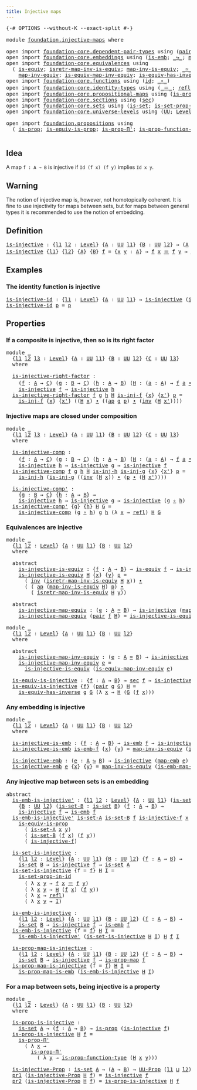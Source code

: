 ```yaml
---
title: Injective maps
---
```


<pre class="Agda"><a id="40" class="Symbol">{-#</a> <a id="44" class="Keyword">OPTIONS</a> <a id="52" class="Pragma">--without-K</a> <a id="64" class="Pragma">--exact-split</a> <a id="78" class="Symbol">#-}</a>

<a id="83" class="Keyword">module</a> <a id="90" href="foundation.injective-maps.html" class="Module">foundation.injective-maps</a> <a id="116" class="Keyword">where</a>

<a id="123" class="Keyword">open</a> <a id="128" class="Keyword">import</a> <a id="135" href="foundation-core.dependent-pair-types.html" class="Module">foundation-core.dependent-pair-types</a> <a id="172" class="Keyword">using</a> <a id="178" class="Symbol">(</a><a id="179" href="foundation-core.dependent-pair-types.html#588" class="InductiveConstructor">pair</a><a id="183" class="Symbol">;</a> <a id="185" href="foundation-core.dependent-pair-types.html#605" class="Field">pr1</a><a id="188" class="Symbol">;</a> <a id="190" href="foundation-core.dependent-pair-types.html#617" class="Field">pr2</a><a id="193" class="Symbol">)</a>
<a id="195" class="Keyword">open</a> <a id="200" class="Keyword">import</a> <a id="207" href="foundation-core.embeddings.html" class="Module">foundation-core.embeddings</a> <a id="234" class="Keyword">using</a> <a id="240" class="Symbol">(</a><a id="241" href="foundation-core.embeddings.html#992" class="Function">is-emb</a><a id="247" class="Symbol">;</a> <a id="249" href="foundation-core.embeddings.html#1074" class="Function Operator">_↪_</a><a id="252" class="Symbol">;</a> <a id="254" href="foundation-core.embeddings.html#1217" class="Function">map-emb</a><a id="261" class="Symbol">;</a> <a id="263" href="foundation-core.embeddings.html#1264" class="Function">is-emb-map-emb</a><a id="277" class="Symbol">)</a>
<a id="279" class="Keyword">open</a> <a id="284" class="Keyword">import</a> <a id="291" href="foundation-core.equivalences.html" class="Module">foundation-core.equivalences</a> <a id="320" class="Keyword">using</a>
  <a id="328" class="Symbol">(</a> <a id="330" href="foundation-core.equivalences.html#1556" class="Function">is-equiv</a><a id="338" class="Symbol">;</a> <a id="340" href="foundation-core.equivalences.html#4395" class="Function">isretr-map-inv-is-equiv</a><a id="363" class="Symbol">;</a> <a id="365" href="foundation-core.equivalences.html#4187" class="Function">map-inv-is-equiv</a><a id="381" class="Symbol">;</a> <a id="383" href="foundation-core.equivalences.html#1621" class="Function Operator">_≃_</a><a id="386" class="Symbol">;</a> <a id="388" href="foundation-core.equivalences.html#1821" class="Function">map-equiv</a><a id="397" class="Symbol">;</a>
    <a id="403" href="foundation-core.equivalences.html#5036" class="Function">map-inv-equiv</a><a id="416" class="Symbol">;</a> <a id="418" href="foundation-core.equivalences.html#5594" class="Function">is-equiv-map-inv-equiv</a><a id="440" class="Symbol">;</a> <a id="442" href="foundation-core.equivalences.html#3013" class="Function">is-equiv-has-inverse</a><a id="462" class="Symbol">)</a>
<a id="464" class="Keyword">open</a> <a id="469" class="Keyword">import</a> <a id="476" href="foundation-core.functions.html" class="Module">foundation-core.functions</a> <a id="502" class="Keyword">using</a> <a id="508" class="Symbol">(</a><a id="509" href="foundation-core.functions.html#322" class="Function">id</a><a id="511" class="Symbol">;</a> <a id="513" href="foundation-core.functions.html#420" class="Function Operator">_∘_</a><a id="516" class="Symbol">)</a>
<a id="518" class="Keyword">open</a> <a id="523" class="Keyword">import</a> <a id="530" href="foundation-core.identity-types.html" class="Module">foundation-core.identity-types</a> <a id="561" class="Keyword">using</a> <a id="567" class="Symbol">(</a><a id="568" href="foundation-core.identity-types.html#1865" class="Function Operator">_＝_</a><a id="571" class="Symbol">;</a> <a id="573" href="foundation-core.identity-types.html#1820" class="InductiveConstructor">refl</a><a id="577" class="Symbol">;</a> <a id="579" href="foundation-core.identity-types.html#2425" class="Function Operator">_∙_</a><a id="582" class="Symbol">;</a> <a id="584" href="foundation-core.identity-types.html#2729" class="Function">inv</a><a id="587" class="Symbol">;</a> <a id="589" href="foundation-core.identity-types.html#4003" class="Function">ap</a><a id="591" class="Symbol">)</a>
<a id="593" class="Keyword">open</a> <a id="598" class="Keyword">import</a> <a id="605" href="foundation-core.propositional-maps.html" class="Module">foundation-core.propositional-maps</a> <a id="640" class="Keyword">using</a> <a id="646" class="Symbol">(</a><a id="647" href="foundation-core.propositional-maps.html#1263" class="Function">is-prop-map</a><a id="658" class="Symbol">;</a> <a id="660" href="foundation-core.propositional-maps.html#1879" class="Function">is-prop-map-is-emb</a><a id="678" class="Symbol">)</a>
<a id="680" class="Keyword">open</a> <a id="685" class="Keyword">import</a> <a id="692" href="foundation-core.sections.html" class="Module">foundation-core.sections</a> <a id="717" class="Keyword">using</a> <a id="723" class="Symbol">(</a><a id="724" href="foundation-core.sections.html#534" class="Function">sec</a><a id="727" class="Symbol">)</a>
<a id="729" class="Keyword">open</a> <a id="734" class="Keyword">import</a> <a id="741" href="foundation-core.sets.html" class="Module">foundation-core.sets</a> <a id="762" class="Keyword">using</a> <a id="768" class="Symbol">(</a><a id="769" href="foundation-core.sets.html#1113" class="Function">is-set</a><a id="775" class="Symbol">;</a> <a id="777" href="foundation-core.sets.html#2789" class="Function">is-set-prop-in-id</a><a id="794" class="Symbol">)</a>
<a id="796" class="Keyword">open</a> <a id="801" class="Keyword">import</a> <a id="808" href="foundation-core.universe-levels.html" class="Module">foundation-core.universe-levels</a> <a id="840" class="Keyword">using</a> <a id="846" class="Symbol">(</a><a id="847" href="foundation-core.universe-levels.html#235" class="Primitive">UU</a><a id="849" class="Symbol">;</a> <a id="851" href="Agda.Primitive.html#597" class="Postulate">Level</a><a id="856" class="Symbol">;</a> <a id="858" href="Agda.Primitive.html#810" class="Primitive Operator">_⊔_</a><a id="861" class="Symbol">)</a>

<a id="864" class="Keyword">open</a> <a id="869" class="Keyword">import</a> <a id="876" href="foundation.propositions.html" class="Module">foundation.propositions</a> <a id="900" class="Keyword">using</a>
  <a id="908" class="Symbol">(</a> <a id="910" href="foundation-core.propositions.html#1309" class="Function">is-prop</a><a id="917" class="Symbol">;</a> <a id="919" href="foundation-core.propositions.html#3693" class="Function">is-equiv-is-prop</a><a id="935" class="Symbol">;</a> <a id="937" href="foundation-core.propositions.html#6919" class="Function">is-prop-Π&#39;</a><a id="947" class="Symbol">;</a> <a id="949" href="foundation-core.propositions.html#7833" class="Function">is-prop-function-type</a><a id="970" class="Symbol">;</a> <a id="972" href="foundation-core.propositions.html#1393" class="Function">UU-Prop</a><a id="979" class="Symbol">)</a>

</pre>
## Idea

A map `f : A → B` is injective if `Id (f x) (f y)` implies `Id x y`.

## Warning

The notion of injective map is, however, not homotopically coherent. It is fine to use injectivity for maps between sets, but for maps between general types it is recommended to use the notion of embedding.

## Definition

<pre class="Agda"><a id="is-injective"></a><a id="1309" href="foundation.injective-maps.html#1309" class="Function">is-injective</a> <a id="1322" class="Symbol">:</a> <a id="1324" class="Symbol">{</a><a id="1325" href="foundation.injective-maps.html#1325" class="Bound">l1</a> <a id="1328" href="foundation.injective-maps.html#1328" class="Bound">l2</a> <a id="1331" class="Symbol">:</a> <a id="1333" href="Agda.Primitive.html#597" class="Postulate">Level</a><a id="1338" class="Symbol">}</a> <a id="1340" class="Symbol">{</a><a id="1341" href="foundation.injective-maps.html#1341" class="Bound">A</a> <a id="1343" class="Symbol">:</a> <a id="1345" href="foundation-core.universe-levels.html#235" class="Primitive">UU</a> <a id="1348" href="foundation.injective-maps.html#1325" class="Bound">l1</a><a id="1350" class="Symbol">}</a> <a id="1352" class="Symbol">{</a><a id="1353" href="foundation.injective-maps.html#1353" class="Bound">B</a> <a id="1355" class="Symbol">:</a> <a id="1357" href="foundation-core.universe-levels.html#235" class="Primitive">UU</a> <a id="1360" href="foundation.injective-maps.html#1328" class="Bound">l2</a><a id="1362" class="Symbol">}</a> <a id="1364" class="Symbol">→</a> <a id="1366" class="Symbol">(</a><a id="1367" href="foundation.injective-maps.html#1341" class="Bound">A</a> <a id="1369" class="Symbol">→</a> <a id="1371" href="foundation.injective-maps.html#1353" class="Bound">B</a><a id="1372" class="Symbol">)</a> <a id="1374" class="Symbol">→</a> <a id="1376" href="foundation-core.universe-levels.html#235" class="Primitive">UU</a> <a id="1379" class="Symbol">(</a><a id="1380" href="foundation.injective-maps.html#1325" class="Bound">l1</a> <a id="1383" href="Agda.Primitive.html#810" class="Primitive Operator">⊔</a> <a id="1385" href="foundation.injective-maps.html#1328" class="Bound">l2</a><a id="1387" class="Symbol">)</a>
<a id="1389" href="foundation.injective-maps.html#1309" class="Function">is-injective</a> <a id="1402" class="Symbol">{</a><a id="1403" href="foundation.injective-maps.html#1403" class="Bound">l1</a><a id="1405" class="Symbol">}</a> <a id="1407" class="Symbol">{</a><a id="1408" href="foundation.injective-maps.html#1408" class="Bound">l2</a><a id="1410" class="Symbol">}</a> <a id="1412" class="Symbol">{</a><a id="1413" href="foundation.injective-maps.html#1413" class="Bound">A</a><a id="1414" class="Symbol">}</a> <a id="1416" class="Symbol">{</a><a id="1417" href="foundation.injective-maps.html#1417" class="Bound">B</a><a id="1418" class="Symbol">}</a> <a id="1420" href="foundation.injective-maps.html#1420" class="Bound">f</a> <a id="1422" class="Symbol">=</a> <a id="1424" class="Symbol">{</a><a id="1425" href="foundation.injective-maps.html#1425" class="Bound">x</a> <a id="1427" href="foundation.injective-maps.html#1427" class="Bound">y</a> <a id="1429" class="Symbol">:</a> <a id="1431" href="foundation.injective-maps.html#1413" class="Bound">A</a><a id="1432" class="Symbol">}</a> <a id="1434" class="Symbol">→</a> <a id="1436" href="foundation.injective-maps.html#1420" class="Bound">f</a> <a id="1438" href="foundation.injective-maps.html#1425" class="Bound">x</a> <a id="1440" href="foundation-core.identity-types.html#1865" class="Function Operator">＝</a> <a id="1442" href="foundation.injective-maps.html#1420" class="Bound">f</a> <a id="1444" href="foundation.injective-maps.html#1427" class="Bound">y</a> <a id="1446" class="Symbol">→</a> <a id="1448" href="foundation.injective-maps.html#1425" class="Bound">x</a> <a id="1450" href="foundation-core.identity-types.html#1865" class="Function Operator">＝</a> <a id="1452" href="foundation.injective-maps.html#1427" class="Bound">y</a>
</pre>
## Examples

### The identity function is injective

<pre class="Agda"><a id="is-injective-id"></a><a id="1520" href="foundation.injective-maps.html#1520" class="Function">is-injective-id</a> <a id="1536" class="Symbol">:</a> <a id="1538" class="Symbol">{</a><a id="1539" href="foundation.injective-maps.html#1539" class="Bound">l1</a> <a id="1542" class="Symbol">:</a> <a id="1544" href="Agda.Primitive.html#597" class="Postulate">Level</a><a id="1549" class="Symbol">}</a> <a id="1551" class="Symbol">{</a><a id="1552" href="foundation.injective-maps.html#1552" class="Bound">A</a> <a id="1554" class="Symbol">:</a> <a id="1556" href="foundation-core.universe-levels.html#235" class="Primitive">UU</a> <a id="1559" href="foundation.injective-maps.html#1539" class="Bound">l1</a><a id="1561" class="Symbol">}</a> <a id="1563" class="Symbol">→</a> <a id="1565" href="foundation.injective-maps.html#1309" class="Function">is-injective</a> <a id="1578" class="Symbol">(</a><a id="1579" href="foundation-core.functions.html#322" class="Function">id</a> <a id="1582" class="Symbol">{</a><a id="1583" class="Argument">A</a> <a id="1585" class="Symbol">=</a> <a id="1587" href="foundation.injective-maps.html#1552" class="Bound">A</a><a id="1588" class="Symbol">})</a>
<a id="1591" href="foundation.injective-maps.html#1520" class="Function">is-injective-id</a> <a id="1607" href="foundation.injective-maps.html#1607" class="Bound">p</a> <a id="1609" class="Symbol">=</a> <a id="1611" href="foundation.injective-maps.html#1607" class="Bound">p</a>
</pre>
## Properties

### If a composite is injective, then so is its right factor

<pre class="Agda"><a id="1703" class="Keyword">module</a> <a id="1710" href="foundation.injective-maps.html#1710" class="Module">_</a>
  <a id="1714" class="Symbol">{</a><a id="1715" href="foundation.injective-maps.html#1715" class="Bound">l1</a> <a id="1718" href="foundation.injective-maps.html#1718" class="Bound">l2</a> <a id="1721" href="foundation.injective-maps.html#1721" class="Bound">l3</a> <a id="1724" class="Symbol">:</a> <a id="1726" href="Agda.Primitive.html#597" class="Postulate">Level</a><a id="1731" class="Symbol">}</a> <a id="1733" class="Symbol">{</a><a id="1734" href="foundation.injective-maps.html#1734" class="Bound">A</a> <a id="1736" class="Symbol">:</a> <a id="1738" href="foundation-core.universe-levels.html#235" class="Primitive">UU</a> <a id="1741" href="foundation.injective-maps.html#1715" class="Bound">l1</a><a id="1743" class="Symbol">}</a> <a id="1745" class="Symbol">{</a><a id="1746" href="foundation.injective-maps.html#1746" class="Bound">B</a> <a id="1748" class="Symbol">:</a> <a id="1750" href="foundation-core.universe-levels.html#235" class="Primitive">UU</a> <a id="1753" href="foundation.injective-maps.html#1718" class="Bound">l2</a><a id="1755" class="Symbol">}</a> <a id="1757" class="Symbol">{</a><a id="1758" href="foundation.injective-maps.html#1758" class="Bound">C</a> <a id="1760" class="Symbol">:</a> <a id="1762" href="foundation-core.universe-levels.html#235" class="Primitive">UU</a> <a id="1765" href="foundation.injective-maps.html#1721" class="Bound">l3</a><a id="1767" class="Symbol">}</a>
  <a id="1771" class="Keyword">where</a>
  
  <a id="1782" href="foundation.injective-maps.html#1782" class="Function">is-injective-right-factor</a> <a id="1808" class="Symbol">:</a>
    <a id="1814" class="Symbol">(</a><a id="1815" href="foundation.injective-maps.html#1815" class="Bound">f</a> <a id="1817" class="Symbol">:</a> <a id="1819" href="foundation.injective-maps.html#1734" class="Bound">A</a> <a id="1821" class="Symbol">→</a> <a id="1823" href="foundation.injective-maps.html#1758" class="Bound">C</a><a id="1824" class="Symbol">)</a> <a id="1826" class="Symbol">(</a><a id="1827" href="foundation.injective-maps.html#1827" class="Bound">g</a> <a id="1829" class="Symbol">:</a> <a id="1831" href="foundation.injective-maps.html#1746" class="Bound">B</a> <a id="1833" class="Symbol">→</a> <a id="1835" href="foundation.injective-maps.html#1758" class="Bound">C</a><a id="1836" class="Symbol">)</a> <a id="1838" class="Symbol">(</a><a id="1839" href="foundation.injective-maps.html#1839" class="Bound">h</a> <a id="1841" class="Symbol">:</a> <a id="1843" href="foundation.injective-maps.html#1734" class="Bound">A</a> <a id="1845" class="Symbol">→</a> <a id="1847" href="foundation.injective-maps.html#1746" class="Bound">B</a><a id="1848" class="Symbol">)</a> <a id="1850" class="Symbol">(</a><a id="1851" href="foundation.injective-maps.html#1851" class="Bound">H</a> <a id="1853" class="Symbol">:</a> <a id="1855" class="Symbol">(</a><a id="1856" href="foundation.injective-maps.html#1856" class="Bound">a</a> <a id="1858" class="Symbol">:</a> <a id="1860" href="foundation.injective-maps.html#1734" class="Bound">A</a><a id="1861" class="Symbol">)</a> <a id="1863" class="Symbol">→</a> <a id="1865" href="foundation.injective-maps.html#1815" class="Bound">f</a> <a id="1867" href="foundation.injective-maps.html#1856" class="Bound">a</a> <a id="1869" href="foundation-core.identity-types.html#1865" class="Function Operator">＝</a> <a id="1871" href="foundation.injective-maps.html#1827" class="Bound">g</a> <a id="1873" class="Symbol">(</a><a id="1874" href="foundation.injective-maps.html#1839" class="Bound">h</a> <a id="1876" href="foundation.injective-maps.html#1856" class="Bound">a</a><a id="1877" class="Symbol">))</a> <a id="1880" class="Symbol">→</a>
    <a id="1886" href="foundation.injective-maps.html#1309" class="Function">is-injective</a> <a id="1899" href="foundation.injective-maps.html#1815" class="Bound">f</a> <a id="1901" class="Symbol">→</a> <a id="1903" href="foundation.injective-maps.html#1309" class="Function">is-injective</a> <a id="1916" href="foundation.injective-maps.html#1839" class="Bound">h</a>
  <a id="1920" href="foundation.injective-maps.html#1782" class="Function">is-injective-right-factor</a> <a id="1946" href="foundation.injective-maps.html#1946" class="Bound">f</a> <a id="1948" href="foundation.injective-maps.html#1948" class="Bound">g</a> <a id="1950" href="foundation.injective-maps.html#1950" class="Bound">h</a> <a id="1952" href="foundation.injective-maps.html#1952" class="Bound">H</a> <a id="1954" href="foundation.injective-maps.html#1954" class="Bound">is-inj-f</a> <a id="1963" class="Symbol">{</a><a id="1964" href="foundation.injective-maps.html#1964" class="Bound">x</a><a id="1965" class="Symbol">}</a> <a id="1967" class="Symbol">{</a><a id="1968" href="foundation.injective-maps.html#1968" class="Bound">x&#39;</a><a id="1970" class="Symbol">}</a> <a id="1972" href="foundation.injective-maps.html#1972" class="Bound">p</a> <a id="1974" class="Symbol">=</a>
    <a id="1980" href="foundation.injective-maps.html#1954" class="Bound">is-inj-f</a> <a id="1989" class="Symbol">{</a><a id="1990" href="foundation.injective-maps.html#1964" class="Bound">x</a><a id="1991" class="Symbol">}</a> <a id="1993" class="Symbol">{</a><a id="1994" href="foundation.injective-maps.html#1968" class="Bound">x&#39;</a><a id="1996" class="Symbol">}</a> <a id="1998" class="Symbol">((</a><a id="2000" href="foundation.injective-maps.html#1952" class="Bound">H</a> <a id="2002" href="foundation.injective-maps.html#1964" class="Bound">x</a><a id="2003" class="Symbol">)</a> <a id="2005" href="foundation-core.identity-types.html#2425" class="Function Operator">∙</a> <a id="2007" class="Symbol">((</a><a id="2009" href="foundation-core.identity-types.html#4003" class="Function">ap</a> <a id="2012" href="foundation.injective-maps.html#1948" class="Bound">g</a> <a id="2014" href="foundation.injective-maps.html#1972" class="Bound">p</a><a id="2015" class="Symbol">)</a> <a id="2017" href="foundation-core.identity-types.html#2425" class="Function Operator">∙</a> <a id="2019" class="Symbol">(</a><a id="2020" href="foundation-core.identity-types.html#2729" class="Function">inv</a> <a id="2024" class="Symbol">(</a><a id="2025" href="foundation.injective-maps.html#1952" class="Bound">H</a> <a id="2027" href="foundation.injective-maps.html#1968" class="Bound">x&#39;</a><a id="2029" class="Symbol">))))</a>
</pre>
### Injective maps are closed under composition

<pre class="Agda"><a id="2096" class="Keyword">module</a> <a id="2103" href="foundation.injective-maps.html#2103" class="Module">_</a>
  <a id="2107" class="Symbol">{</a><a id="2108" href="foundation.injective-maps.html#2108" class="Bound">l1</a> <a id="2111" href="foundation.injective-maps.html#2111" class="Bound">l2</a> <a id="2114" href="foundation.injective-maps.html#2114" class="Bound">l3</a> <a id="2117" class="Symbol">:</a> <a id="2119" href="Agda.Primitive.html#597" class="Postulate">Level</a><a id="2124" class="Symbol">}</a> <a id="2126" class="Symbol">{</a><a id="2127" href="foundation.injective-maps.html#2127" class="Bound">A</a> <a id="2129" class="Symbol">:</a> <a id="2131" href="foundation-core.universe-levels.html#235" class="Primitive">UU</a> <a id="2134" href="foundation.injective-maps.html#2108" class="Bound">l1</a><a id="2136" class="Symbol">}</a> <a id="2138" class="Symbol">{</a><a id="2139" href="foundation.injective-maps.html#2139" class="Bound">B</a> <a id="2141" class="Symbol">:</a> <a id="2143" href="foundation-core.universe-levels.html#235" class="Primitive">UU</a> <a id="2146" href="foundation.injective-maps.html#2111" class="Bound">l2</a><a id="2148" class="Symbol">}</a> <a id="2150" class="Symbol">{</a><a id="2151" href="foundation.injective-maps.html#2151" class="Bound">C</a> <a id="2153" class="Symbol">:</a> <a id="2155" href="foundation-core.universe-levels.html#235" class="Primitive">UU</a> <a id="2158" href="foundation.injective-maps.html#2114" class="Bound">l3</a><a id="2160" class="Symbol">}</a>
  <a id="2164" class="Keyword">where</a>
  
  <a id="2175" href="foundation.injective-maps.html#2175" class="Function">is-injective-comp</a> <a id="2193" class="Symbol">:</a>
    <a id="2199" class="Symbol">(</a><a id="2200" href="foundation.injective-maps.html#2200" class="Bound">f</a> <a id="2202" class="Symbol">:</a> <a id="2204" href="foundation.injective-maps.html#2127" class="Bound">A</a> <a id="2206" class="Symbol">→</a> <a id="2208" href="foundation.injective-maps.html#2151" class="Bound">C</a><a id="2209" class="Symbol">)</a> <a id="2211" class="Symbol">(</a><a id="2212" href="foundation.injective-maps.html#2212" class="Bound">g</a> <a id="2214" class="Symbol">:</a> <a id="2216" href="foundation.injective-maps.html#2139" class="Bound">B</a> <a id="2218" class="Symbol">→</a> <a id="2220" href="foundation.injective-maps.html#2151" class="Bound">C</a><a id="2221" class="Symbol">)</a> <a id="2223" class="Symbol">(</a><a id="2224" href="foundation.injective-maps.html#2224" class="Bound">h</a> <a id="2226" class="Symbol">:</a> <a id="2228" href="foundation.injective-maps.html#2127" class="Bound">A</a> <a id="2230" class="Symbol">→</a> <a id="2232" href="foundation.injective-maps.html#2139" class="Bound">B</a><a id="2233" class="Symbol">)</a> <a id="2235" class="Symbol">(</a><a id="2236" href="foundation.injective-maps.html#2236" class="Bound">H</a> <a id="2238" class="Symbol">:</a> <a id="2240" class="Symbol">(</a><a id="2241" href="foundation.injective-maps.html#2241" class="Bound">a</a> <a id="2243" class="Symbol">:</a> <a id="2245" href="foundation.injective-maps.html#2127" class="Bound">A</a><a id="2246" class="Symbol">)</a> <a id="2248" class="Symbol">→</a> <a id="2250" href="foundation.injective-maps.html#2200" class="Bound">f</a> <a id="2252" href="foundation.injective-maps.html#2241" class="Bound">a</a> <a id="2254" href="foundation-core.identity-types.html#1865" class="Function Operator">＝</a> <a id="2256" href="foundation.injective-maps.html#2212" class="Bound">g</a> <a id="2258" class="Symbol">(</a><a id="2259" href="foundation.injective-maps.html#2224" class="Bound">h</a> <a id="2261" href="foundation.injective-maps.html#2241" class="Bound">a</a><a id="2262" class="Symbol">))</a> <a id="2265" class="Symbol">→</a>
    <a id="2271" href="foundation.injective-maps.html#1309" class="Function">is-injective</a> <a id="2284" href="foundation.injective-maps.html#2224" class="Bound">h</a> <a id="2286" class="Symbol">→</a> <a id="2288" href="foundation.injective-maps.html#1309" class="Function">is-injective</a> <a id="2301" href="foundation.injective-maps.html#2212" class="Bound">g</a> <a id="2303" class="Symbol">→</a> <a id="2305" href="foundation.injective-maps.html#1309" class="Function">is-injective</a> <a id="2318" href="foundation.injective-maps.html#2200" class="Bound">f</a>
  <a id="2322" href="foundation.injective-maps.html#2175" class="Function">is-injective-comp</a> <a id="2340" href="foundation.injective-maps.html#2340" class="Bound">f</a> <a id="2342" href="foundation.injective-maps.html#2342" class="Bound">g</a> <a id="2344" href="foundation.injective-maps.html#2344" class="Bound">h</a> <a id="2346" href="foundation.injective-maps.html#2346" class="Bound">H</a> <a id="2348" href="foundation.injective-maps.html#2348" class="Bound">is-inj-h</a> <a id="2357" href="foundation.injective-maps.html#2357" class="Bound">is-inj-g</a> <a id="2366" class="Symbol">{</a><a id="2367" href="foundation.injective-maps.html#2367" class="Bound">x</a><a id="2368" class="Symbol">}</a> <a id="2370" class="Symbol">{</a><a id="2371" href="foundation.injective-maps.html#2371" class="Bound">x&#39;</a><a id="2373" class="Symbol">}</a> <a id="2375" href="foundation.injective-maps.html#2375" class="Bound">p</a> <a id="2377" class="Symbol">=</a>
    <a id="2383" href="foundation.injective-maps.html#2348" class="Bound">is-inj-h</a> <a id="2392" class="Symbol">(</a><a id="2393" href="foundation.injective-maps.html#2357" class="Bound">is-inj-g</a> <a id="2402" class="Symbol">((</a><a id="2404" href="foundation-core.identity-types.html#2729" class="Function">inv</a> <a id="2408" class="Symbol">(</a><a id="2409" href="foundation.injective-maps.html#2346" class="Bound">H</a> <a id="2411" href="foundation.injective-maps.html#2367" class="Bound">x</a><a id="2412" class="Symbol">))</a> <a id="2415" href="foundation-core.identity-types.html#2425" class="Function Operator">∙</a> <a id="2417" class="Symbol">(</a><a id="2418" href="foundation.injective-maps.html#2375" class="Bound">p</a> <a id="2420" href="foundation-core.identity-types.html#2425" class="Function Operator">∙</a> <a id="2422" class="Symbol">(</a><a id="2423" href="foundation.injective-maps.html#2346" class="Bound">H</a> <a id="2425" href="foundation.injective-maps.html#2371" class="Bound">x&#39;</a><a id="2427" class="Symbol">))))</a>

  <a id="2435" href="foundation.injective-maps.html#2435" class="Function">is-injective-comp&#39;</a> <a id="2454" class="Symbol">:</a>
    <a id="2460" class="Symbol">{</a><a id="2461" href="foundation.injective-maps.html#2461" class="Bound">g</a> <a id="2463" class="Symbol">:</a> <a id="2465" href="foundation.injective-maps.html#2139" class="Bound">B</a> <a id="2467" class="Symbol">→</a> <a id="2469" href="foundation.injective-maps.html#2151" class="Bound">C</a><a id="2470" class="Symbol">}</a> <a id="2472" class="Symbol">{</a><a id="2473" href="foundation.injective-maps.html#2473" class="Bound">h</a> <a id="2475" class="Symbol">:</a> <a id="2477" href="foundation.injective-maps.html#2127" class="Bound">A</a> <a id="2479" class="Symbol">→</a> <a id="2481" href="foundation.injective-maps.html#2139" class="Bound">B</a><a id="2482" class="Symbol">}</a> <a id="2484" class="Symbol">→</a>
    <a id="2490" href="foundation.injective-maps.html#1309" class="Function">is-injective</a> <a id="2503" href="foundation.injective-maps.html#2473" class="Bound">h</a> <a id="2505" class="Symbol">→</a> <a id="2507" href="foundation.injective-maps.html#1309" class="Function">is-injective</a> <a id="2520" href="foundation.injective-maps.html#2461" class="Bound">g</a> <a id="2522" class="Symbol">→</a> <a id="2524" href="foundation.injective-maps.html#1309" class="Function">is-injective</a> <a id="2537" class="Symbol">(</a><a id="2538" href="foundation.injective-maps.html#2461" class="Bound">g</a> <a id="2540" href="foundation-core.functions.html#420" class="Function Operator">∘</a> <a id="2542" href="foundation.injective-maps.html#2473" class="Bound">h</a><a id="2543" class="Symbol">)</a>
  <a id="2547" href="foundation.injective-maps.html#2435" class="Function">is-injective-comp&#39;</a> <a id="2566" class="Symbol">{</a><a id="2567" href="foundation.injective-maps.html#2567" class="Bound">g</a><a id="2568" class="Symbol">}</a> <a id="2570" class="Symbol">{</a><a id="2571" href="foundation.injective-maps.html#2571" class="Bound">h</a><a id="2572" class="Symbol">}</a> <a id="2574" href="foundation.injective-maps.html#2574" class="Bound">H</a> <a id="2576" href="foundation.injective-maps.html#2576" class="Bound">G</a> <a id="2578" class="Symbol">=</a>
    <a id="2584" href="foundation.injective-maps.html#2175" class="Function">is-injective-comp</a> <a id="2602" class="Symbol">(</a><a id="2603" href="foundation.injective-maps.html#2567" class="Bound">g</a> <a id="2605" href="foundation-core.functions.html#420" class="Function Operator">∘</a> <a id="2607" href="foundation.injective-maps.html#2571" class="Bound">h</a><a id="2608" class="Symbol">)</a> <a id="2610" href="foundation.injective-maps.html#2567" class="Bound">g</a> <a id="2612" href="foundation.injective-maps.html#2571" class="Bound">h</a> <a id="2614" class="Symbol">(λ</a> <a id="2617" href="foundation.injective-maps.html#2617" class="Bound">x</a> <a id="2619" class="Symbol">→</a> <a id="2621" href="foundation-core.identity-types.html#1820" class="InductiveConstructor">refl</a><a id="2625" class="Symbol">)</a> <a id="2627" href="foundation.injective-maps.html#2574" class="Bound">H</a> <a id="2629" href="foundation.injective-maps.html#2576" class="Bound">G</a>
</pre>
### Equivalences are injective

<pre class="Agda"><a id="2676" class="Keyword">module</a> <a id="2683" href="foundation.injective-maps.html#2683" class="Module">_</a>
  <a id="2687" class="Symbol">{</a><a id="2688" href="foundation.injective-maps.html#2688" class="Bound">l1</a> <a id="2691" href="foundation.injective-maps.html#2691" class="Bound">l2</a> <a id="2694" class="Symbol">:</a> <a id="2696" href="Agda.Primitive.html#597" class="Postulate">Level</a><a id="2701" class="Symbol">}</a> <a id="2703" class="Symbol">{</a><a id="2704" href="foundation.injective-maps.html#2704" class="Bound">A</a> <a id="2706" class="Symbol">:</a> <a id="2708" href="foundation-core.universe-levels.html#235" class="Primitive">UU</a> <a id="2711" href="foundation.injective-maps.html#2688" class="Bound">l1</a><a id="2713" class="Symbol">}</a> <a id="2715" class="Symbol">{</a><a id="2716" href="foundation.injective-maps.html#2716" class="Bound">B</a> <a id="2718" class="Symbol">:</a> <a id="2720" href="foundation-core.universe-levels.html#235" class="Primitive">UU</a> <a id="2723" href="foundation.injective-maps.html#2691" class="Bound">l2</a><a id="2725" class="Symbol">}</a>
  <a id="2729" class="Keyword">where</a>

  <a id="2738" class="Keyword">abstract</a>
    <a id="2751" href="foundation.injective-maps.html#2751" class="Function">is-injective-is-equiv</a> <a id="2773" class="Symbol">:</a> <a id="2775" class="Symbol">{</a><a id="2776" href="foundation.injective-maps.html#2776" class="Bound">f</a> <a id="2778" class="Symbol">:</a> <a id="2780" href="foundation.injective-maps.html#2704" class="Bound">A</a> <a id="2782" class="Symbol">→</a> <a id="2784" href="foundation.injective-maps.html#2716" class="Bound">B</a><a id="2785" class="Symbol">}</a> <a id="2787" class="Symbol">→</a> <a id="2789" href="foundation-core.equivalences.html#1556" class="Function">is-equiv</a> <a id="2798" href="foundation.injective-maps.html#2776" class="Bound">f</a> <a id="2800" class="Symbol">→</a> <a id="2802" href="foundation.injective-maps.html#1309" class="Function">is-injective</a> <a id="2815" href="foundation.injective-maps.html#2776" class="Bound">f</a>
    <a id="2821" href="foundation.injective-maps.html#2751" class="Function">is-injective-is-equiv</a> <a id="2843" href="foundation.injective-maps.html#2843" class="Bound">H</a> <a id="2845" class="Symbol">{</a><a id="2846" href="foundation.injective-maps.html#2846" class="Bound">x</a><a id="2847" class="Symbol">}</a> <a id="2849" class="Symbol">{</a><a id="2850" href="foundation.injective-maps.html#2850" class="Bound">y</a><a id="2851" class="Symbol">}</a> <a id="2853" href="foundation.injective-maps.html#2853" class="Bound">p</a> <a id="2855" class="Symbol">=</a>
      <a id="2863" class="Symbol">(</a> <a id="2865" href="foundation-core.identity-types.html#2729" class="Function">inv</a> <a id="2869" class="Symbol">(</a><a id="2870" href="foundation-core.equivalences.html#4395" class="Function">isretr-map-inv-is-equiv</a> <a id="2894" href="foundation.injective-maps.html#2843" class="Bound">H</a> <a id="2896" href="foundation.injective-maps.html#2846" class="Bound">x</a><a id="2897" class="Symbol">))</a> <a id="2900" href="foundation-core.identity-types.html#2425" class="Function Operator">∙</a>
      <a id="2908" class="Symbol">(</a> <a id="2910" class="Symbol">(</a> <a id="2912" href="foundation-core.identity-types.html#4003" class="Function">ap</a> <a id="2915" class="Symbol">(</a><a id="2916" href="foundation-core.equivalences.html#4187" class="Function">map-inv-is-equiv</a> <a id="2933" href="foundation.injective-maps.html#2843" class="Bound">H</a><a id="2934" class="Symbol">)</a> <a id="2936" href="foundation.injective-maps.html#2853" class="Bound">p</a><a id="2937" class="Symbol">)</a> <a id="2939" href="foundation-core.identity-types.html#2425" class="Function Operator">∙</a>
        <a id="2949" class="Symbol">(</a> <a id="2951" href="foundation-core.equivalences.html#4395" class="Function">isretr-map-inv-is-equiv</a> <a id="2975" href="foundation.injective-maps.html#2843" class="Bound">H</a> <a id="2977" href="foundation.injective-maps.html#2850" class="Bound">y</a><a id="2978" class="Symbol">))</a>

  <a id="2984" class="Keyword">abstract</a>
    <a id="2997" href="foundation.injective-maps.html#2997" class="Function">is-injective-map-equiv</a> <a id="3020" class="Symbol">:</a> <a id="3022" class="Symbol">(</a><a id="3023" href="foundation.injective-maps.html#3023" class="Bound">e</a> <a id="3025" class="Symbol">:</a> <a id="3027" href="foundation.injective-maps.html#2704" class="Bound">A</a> <a id="3029" href="foundation-core.equivalences.html#1621" class="Function Operator">≃</a> <a id="3031" href="foundation.injective-maps.html#2716" class="Bound">B</a><a id="3032" class="Symbol">)</a> <a id="3034" class="Symbol">→</a> <a id="3036" href="foundation.injective-maps.html#1309" class="Function">is-injective</a> <a id="3049" class="Symbol">(</a><a id="3050" href="foundation-core.equivalences.html#1821" class="Function">map-equiv</a> <a id="3060" href="foundation.injective-maps.html#3023" class="Bound">e</a><a id="3061" class="Symbol">)</a>
    <a id="3067" href="foundation.injective-maps.html#2997" class="Function">is-injective-map-equiv</a> <a id="3090" class="Symbol">(</a><a id="3091" href="foundation-core.dependent-pair-types.html#588" class="InductiveConstructor">pair</a> <a id="3096" href="foundation.injective-maps.html#3096" class="Bound">f</a> <a id="3098" href="foundation.injective-maps.html#3098" class="Bound">H</a><a id="3099" class="Symbol">)</a> <a id="3101" class="Symbol">=</a> <a id="3103" href="foundation.injective-maps.html#2751" class="Function">is-injective-is-equiv</a> <a id="3125" href="foundation.injective-maps.html#3098" class="Bound">H</a>

<a id="3128" class="Keyword">module</a> <a id="3135" href="foundation.injective-maps.html#3135" class="Module">_</a>
  <a id="3139" class="Symbol">{</a><a id="3140" href="foundation.injective-maps.html#3140" class="Bound">l1</a> <a id="3143" href="foundation.injective-maps.html#3143" class="Bound">l2</a> <a id="3146" class="Symbol">:</a> <a id="3148" href="Agda.Primitive.html#597" class="Postulate">Level</a><a id="3153" class="Symbol">}</a> <a id="3155" class="Symbol">{</a><a id="3156" href="foundation.injective-maps.html#3156" class="Bound">A</a> <a id="3158" class="Symbol">:</a> <a id="3160" href="foundation-core.universe-levels.html#235" class="Primitive">UU</a> <a id="3163" href="foundation.injective-maps.html#3140" class="Bound">l1</a><a id="3165" class="Symbol">}</a> <a id="3167" class="Symbol">{</a><a id="3168" href="foundation.injective-maps.html#3168" class="Bound">B</a> <a id="3170" class="Symbol">:</a> <a id="3172" href="foundation-core.universe-levels.html#235" class="Primitive">UU</a> <a id="3175" href="foundation.injective-maps.html#3143" class="Bound">l2</a><a id="3177" class="Symbol">}</a>
  <a id="3181" class="Keyword">where</a>
  
  <a id="3192" class="Keyword">abstract</a>
    <a id="3205" href="foundation.injective-maps.html#3205" class="Function">is-injective-map-inv-equiv</a> <a id="3232" class="Symbol">:</a> <a id="3234" class="Symbol">(</a><a id="3235" href="foundation.injective-maps.html#3235" class="Bound">e</a> <a id="3237" class="Symbol">:</a> <a id="3239" href="foundation.injective-maps.html#3156" class="Bound">A</a> <a id="3241" href="foundation-core.equivalences.html#1621" class="Function Operator">≃</a> <a id="3243" href="foundation.injective-maps.html#3168" class="Bound">B</a><a id="3244" class="Symbol">)</a> <a id="3246" class="Symbol">→</a> <a id="3248" href="foundation.injective-maps.html#1309" class="Function">is-injective</a> <a id="3261" class="Symbol">(</a><a id="3262" href="foundation-core.equivalences.html#5036" class="Function">map-inv-equiv</a> <a id="3276" href="foundation.injective-maps.html#3235" class="Bound">e</a><a id="3277" class="Symbol">)</a>
    <a id="3283" href="foundation.injective-maps.html#3205" class="Function">is-injective-map-inv-equiv</a> <a id="3310" href="foundation.injective-maps.html#3310" class="Bound">e</a> <a id="3312" class="Symbol">=</a>
      <a id="3320" href="foundation.injective-maps.html#2751" class="Function">is-injective-is-equiv</a> <a id="3342" class="Symbol">(</a><a id="3343" href="foundation-core.equivalences.html#5594" class="Function">is-equiv-map-inv-equiv</a> <a id="3366" href="foundation.injective-maps.html#3310" class="Bound">e</a><a id="3367" class="Symbol">)</a>

  <a id="3372" href="foundation.injective-maps.html#3372" class="Function">is-equiv-is-injective</a> <a id="3394" class="Symbol">:</a> <a id="3396" class="Symbol">{</a><a id="3397" href="foundation.injective-maps.html#3397" class="Bound">f</a> <a id="3399" class="Symbol">:</a> <a id="3401" href="foundation.injective-maps.html#3156" class="Bound">A</a> <a id="3403" class="Symbol">→</a> <a id="3405" href="foundation.injective-maps.html#3168" class="Bound">B</a><a id="3406" class="Symbol">}</a> <a id="3408" class="Symbol">→</a> <a id="3410" href="foundation-core.sections.html#534" class="Function">sec</a> <a id="3414" href="foundation.injective-maps.html#3397" class="Bound">f</a> <a id="3416" class="Symbol">→</a> <a id="3418" href="foundation.injective-maps.html#1309" class="Function">is-injective</a> <a id="3431" href="foundation.injective-maps.html#3397" class="Bound">f</a> <a id="3433" class="Symbol">→</a> <a id="3435" href="foundation-core.equivalences.html#1556" class="Function">is-equiv</a> <a id="3444" href="foundation.injective-maps.html#3397" class="Bound">f</a>
  <a id="3448" href="foundation.injective-maps.html#3372" class="Function">is-equiv-is-injective</a> <a id="3470" class="Symbol">{</a><a id="3471" href="foundation.injective-maps.html#3471" class="Bound">f</a><a id="3472" class="Symbol">}</a> <a id="3474" class="Symbol">(</a><a id="3475" href="foundation-core.dependent-pair-types.html#588" class="InductiveConstructor">pair</a> <a id="3480" href="foundation.injective-maps.html#3480" class="Bound">g</a> <a id="3482" href="foundation.injective-maps.html#3482" class="Bound">G</a><a id="3483" class="Symbol">)</a> <a id="3485" href="foundation.injective-maps.html#3485" class="Bound">H</a> <a id="3487" class="Symbol">=</a>
    <a id="3493" href="foundation-core.equivalences.html#3013" class="Function">is-equiv-has-inverse</a> <a id="3514" href="foundation.injective-maps.html#3480" class="Bound">g</a> <a id="3516" href="foundation.injective-maps.html#3482" class="Bound">G</a> <a id="3518" class="Symbol">(λ</a> <a id="3521" href="foundation.injective-maps.html#3521" class="Bound">x</a> <a id="3523" class="Symbol">→</a> <a id="3525" href="foundation.injective-maps.html#3485" class="Bound">H</a> <a id="3527" class="Symbol">(</a><a id="3528" href="foundation.injective-maps.html#3482" class="Bound">G</a> <a id="3530" class="Symbol">(</a><a id="3531" href="foundation.injective-maps.html#3471" class="Bound">f</a> <a id="3533" href="foundation.injective-maps.html#3521" class="Bound">x</a><a id="3534" class="Symbol">)))</a>
</pre>
### Any embedding is injective

<pre class="Agda"><a id="3583" class="Keyword">module</a> <a id="3590" href="foundation.injective-maps.html#3590" class="Module">_</a>
  <a id="3594" class="Symbol">{</a><a id="3595" href="foundation.injective-maps.html#3595" class="Bound">l1</a> <a id="3598" href="foundation.injective-maps.html#3598" class="Bound">l2</a> <a id="3601" class="Symbol">:</a> <a id="3603" href="Agda.Primitive.html#597" class="Postulate">Level</a><a id="3608" class="Symbol">}</a> <a id="3610" class="Symbol">{</a><a id="3611" href="foundation.injective-maps.html#3611" class="Bound">A</a> <a id="3613" class="Symbol">:</a> <a id="3615" href="foundation-core.universe-levels.html#235" class="Primitive">UU</a> <a id="3618" href="foundation.injective-maps.html#3595" class="Bound">l1</a><a id="3620" class="Symbol">}</a> <a id="3622" class="Symbol">{</a><a id="3623" href="foundation.injective-maps.html#3623" class="Bound">B</a> <a id="3625" class="Symbol">:</a> <a id="3627" href="foundation-core.universe-levels.html#235" class="Primitive">UU</a> <a id="3630" href="foundation.injective-maps.html#3598" class="Bound">l2</a><a id="3632" class="Symbol">}</a>
  <a id="3636" class="Keyword">where</a>

  <a id="3645" href="foundation.injective-maps.html#3645" class="Function">is-injective-is-emb</a> <a id="3665" class="Symbol">:</a> <a id="3667" class="Symbol">{</a><a id="3668" href="foundation.injective-maps.html#3668" class="Bound">f</a> <a id="3670" class="Symbol">:</a> <a id="3672" href="foundation.injective-maps.html#3611" class="Bound">A</a> <a id="3674" class="Symbol">→</a> <a id="3676" href="foundation.injective-maps.html#3623" class="Bound">B</a><a id="3677" class="Symbol">}</a> <a id="3679" class="Symbol">→</a> <a id="3681" href="foundation-core.embeddings.html#992" class="Function">is-emb</a> <a id="3688" href="foundation.injective-maps.html#3668" class="Bound">f</a> <a id="3690" class="Symbol">→</a> <a id="3692" href="foundation.injective-maps.html#1309" class="Function">is-injective</a> <a id="3705" href="foundation.injective-maps.html#3668" class="Bound">f</a>
  <a id="3709" href="foundation.injective-maps.html#3645" class="Function">is-injective-is-emb</a> <a id="3729" href="foundation.injective-maps.html#3729" class="Bound">is-emb-f</a> <a id="3738" class="Symbol">{</a><a id="3739" href="foundation.injective-maps.html#3739" class="Bound">x</a><a id="3740" class="Symbol">}</a> <a id="3742" class="Symbol">{</a><a id="3743" href="foundation.injective-maps.html#3743" class="Bound">y</a><a id="3744" class="Symbol">}</a> <a id="3746" class="Symbol">=</a> <a id="3748" href="foundation-core.equivalences.html#4187" class="Function">map-inv-is-equiv</a> <a id="3765" class="Symbol">(</a><a id="3766" href="foundation.injective-maps.html#3729" class="Bound">is-emb-f</a> <a id="3775" href="foundation.injective-maps.html#3739" class="Bound">x</a> <a id="3777" href="foundation.injective-maps.html#3743" class="Bound">y</a><a id="3778" class="Symbol">)</a>

  <a id="3783" href="foundation.injective-maps.html#3783" class="Function">is-injective-emb</a> <a id="3800" class="Symbol">:</a> <a id="3802" class="Symbol">(</a><a id="3803" href="foundation.injective-maps.html#3803" class="Bound">e</a> <a id="3805" class="Symbol">:</a> <a id="3807" href="foundation.injective-maps.html#3611" class="Bound">A</a> <a id="3809" href="foundation-core.embeddings.html#1074" class="Function Operator">↪</a> <a id="3811" href="foundation.injective-maps.html#3623" class="Bound">B</a><a id="3812" class="Symbol">)</a> <a id="3814" class="Symbol">→</a> <a id="3816" href="foundation.injective-maps.html#1309" class="Function">is-injective</a> <a id="3829" class="Symbol">(</a><a id="3830" href="foundation-core.embeddings.html#1217" class="Function">map-emb</a> <a id="3838" href="foundation.injective-maps.html#3803" class="Bound">e</a><a id="3839" class="Symbol">)</a>
  <a id="3843" href="foundation.injective-maps.html#3783" class="Function">is-injective-emb</a> <a id="3860" href="foundation.injective-maps.html#3860" class="Bound">e</a> <a id="3862" class="Symbol">{</a><a id="3863" href="foundation.injective-maps.html#3863" class="Bound">x</a><a id="3864" class="Symbol">}</a> <a id="3866" class="Symbol">{</a><a id="3867" href="foundation.injective-maps.html#3867" class="Bound">y</a><a id="3868" class="Symbol">}</a> <a id="3870" class="Symbol">=</a> <a id="3872" href="foundation-core.equivalences.html#4187" class="Function">map-inv-is-equiv</a> <a id="3889" class="Symbol">(</a><a id="3890" href="foundation-core.embeddings.html#1264" class="Function">is-emb-map-emb</a> <a id="3905" href="foundation.injective-maps.html#3860" class="Bound">e</a> <a id="3907" href="foundation.injective-maps.html#3863" class="Bound">x</a> <a id="3909" href="foundation.injective-maps.html#3867" class="Bound">y</a><a id="3910" class="Symbol">)</a>
</pre>
### Any injective map between sets is an embedding

<pre class="Agda"><a id="3977" class="Keyword">abstract</a>
  <a id="is-emb-is-injective&#39;"></a><a id="3988" href="foundation.injective-maps.html#3988" class="Function">is-emb-is-injective&#39;</a> <a id="4009" class="Symbol">:</a> <a id="4011" class="Symbol">{</a><a id="4012" href="foundation.injective-maps.html#4012" class="Bound">l1</a> <a id="4015" href="foundation.injective-maps.html#4015" class="Bound">l2</a> <a id="4018" class="Symbol">:</a> <a id="4020" href="Agda.Primitive.html#597" class="Postulate">Level</a><a id="4025" class="Symbol">}</a> <a id="4027" class="Symbol">{</a><a id="4028" href="foundation.injective-maps.html#4028" class="Bound">A</a> <a id="4030" class="Symbol">:</a> <a id="4032" href="foundation-core.universe-levels.html#235" class="Primitive">UU</a> <a id="4035" href="foundation.injective-maps.html#4012" class="Bound">l1</a><a id="4037" class="Symbol">}</a> <a id="4039" class="Symbol">(</a><a id="4040" href="foundation.injective-maps.html#4040" class="Bound">is-set-A</a> <a id="4049" class="Symbol">:</a> <a id="4051" href="foundation-core.sets.html#1113" class="Function">is-set</a> <a id="4058" href="foundation.injective-maps.html#4028" class="Bound">A</a><a id="4059" class="Symbol">)</a>
    <a id="4065" class="Symbol">{</a><a id="4066" href="foundation.injective-maps.html#4066" class="Bound">B</a> <a id="4068" class="Symbol">:</a> <a id="4070" href="foundation-core.universe-levels.html#235" class="Primitive">UU</a> <a id="4073" href="foundation.injective-maps.html#4015" class="Bound">l2</a><a id="4075" class="Symbol">}</a> <a id="4077" class="Symbol">(</a><a id="4078" href="foundation.injective-maps.html#4078" class="Bound">is-set-B</a> <a id="4087" class="Symbol">:</a> <a id="4089" href="foundation-core.sets.html#1113" class="Function">is-set</a> <a id="4096" href="foundation.injective-maps.html#4066" class="Bound">B</a><a id="4097" class="Symbol">)</a> <a id="4099" class="Symbol">(</a><a id="4100" href="foundation.injective-maps.html#4100" class="Bound">f</a> <a id="4102" class="Symbol">:</a> <a id="4104" href="foundation.injective-maps.html#4028" class="Bound">A</a> <a id="4106" class="Symbol">→</a> <a id="4108" href="foundation.injective-maps.html#4066" class="Bound">B</a><a id="4109" class="Symbol">)</a> <a id="4111" class="Symbol">→</a>
    <a id="4117" href="foundation.injective-maps.html#1309" class="Function">is-injective</a> <a id="4130" href="foundation.injective-maps.html#4100" class="Bound">f</a> <a id="4132" class="Symbol">→</a> <a id="4134" href="foundation-core.embeddings.html#992" class="Function">is-emb</a> <a id="4141" href="foundation.injective-maps.html#4100" class="Bound">f</a>
  <a id="4145" href="foundation.injective-maps.html#3988" class="Function">is-emb-is-injective&#39;</a> <a id="4166" href="foundation.injective-maps.html#4166" class="Bound">is-set-A</a> <a id="4175" href="foundation.injective-maps.html#4175" class="Bound">is-set-B</a> <a id="4184" href="foundation.injective-maps.html#4184" class="Bound">f</a> <a id="4186" href="foundation.injective-maps.html#4186" class="Bound">is-injective-f</a> <a id="4201" href="foundation.injective-maps.html#4201" class="Bound">x</a> <a id="4203" href="foundation.injective-maps.html#4203" class="Bound">y</a> <a id="4205" class="Symbol">=</a>
    <a id="4211" href="foundation-core.propositions.html#3693" class="Function">is-equiv-is-prop</a>
      <a id="4234" class="Symbol">(</a> <a id="4236" href="foundation.injective-maps.html#4166" class="Bound">is-set-A</a> <a id="4245" href="foundation.injective-maps.html#4201" class="Bound">x</a> <a id="4247" href="foundation.injective-maps.html#4203" class="Bound">y</a><a id="4248" class="Symbol">)</a>
      <a id="4256" class="Symbol">(</a> <a id="4258" href="foundation.injective-maps.html#4175" class="Bound">is-set-B</a> <a id="4267" class="Symbol">(</a><a id="4268" href="foundation.injective-maps.html#4184" class="Bound">f</a> <a id="4270" href="foundation.injective-maps.html#4201" class="Bound">x</a><a id="4271" class="Symbol">)</a> <a id="4273" class="Symbol">(</a><a id="4274" href="foundation.injective-maps.html#4184" class="Bound">f</a> <a id="4276" href="foundation.injective-maps.html#4203" class="Bound">y</a><a id="4277" class="Symbol">))</a>
      <a id="4286" class="Symbol">(</a> <a id="4288" href="foundation.injective-maps.html#4186" class="Bound">is-injective-f</a><a id="4302" class="Symbol">)</a>

  <a id="is-set-is-injective"></a><a id="4307" href="foundation.injective-maps.html#4307" class="Function">is-set-is-injective</a> <a id="4327" class="Symbol">:</a>
    <a id="4333" class="Symbol">{</a><a id="4334" href="foundation.injective-maps.html#4334" class="Bound">l1</a> <a id="4337" href="foundation.injective-maps.html#4337" class="Bound">l2</a> <a id="4340" class="Symbol">:</a> <a id="4342" href="Agda.Primitive.html#597" class="Postulate">Level</a><a id="4347" class="Symbol">}</a> <a id="4349" class="Symbol">{</a><a id="4350" href="foundation.injective-maps.html#4350" class="Bound">A</a> <a id="4352" class="Symbol">:</a> <a id="4354" href="foundation-core.universe-levels.html#235" class="Primitive">UU</a> <a id="4357" href="foundation.injective-maps.html#4334" class="Bound">l1</a><a id="4359" class="Symbol">}</a> <a id="4361" class="Symbol">{</a><a id="4362" href="foundation.injective-maps.html#4362" class="Bound">B</a> <a id="4364" class="Symbol">:</a> <a id="4366" href="foundation-core.universe-levels.html#235" class="Primitive">UU</a> <a id="4369" href="foundation.injective-maps.html#4337" class="Bound">l2</a><a id="4371" class="Symbol">}</a> <a id="4373" class="Symbol">{</a><a id="4374" href="foundation.injective-maps.html#4374" class="Bound">f</a> <a id="4376" class="Symbol">:</a> <a id="4378" href="foundation.injective-maps.html#4350" class="Bound">A</a> <a id="4380" class="Symbol">→</a> <a id="4382" href="foundation.injective-maps.html#4362" class="Bound">B</a><a id="4383" class="Symbol">}</a> <a id="4385" class="Symbol">→</a>
    <a id="4391" href="foundation-core.sets.html#1113" class="Function">is-set</a> <a id="4398" href="foundation.injective-maps.html#4362" class="Bound">B</a> <a id="4400" class="Symbol">→</a> <a id="4402" href="foundation.injective-maps.html#1309" class="Function">is-injective</a> <a id="4415" href="foundation.injective-maps.html#4374" class="Bound">f</a> <a id="4417" class="Symbol">→</a> <a id="4419" href="foundation-core.sets.html#1113" class="Function">is-set</a> <a id="4426" href="foundation.injective-maps.html#4350" class="Bound">A</a>
  <a id="4430" href="foundation.injective-maps.html#4307" class="Function">is-set-is-injective</a> <a id="4450" class="Symbol">{</a><a id="4451" class="Argument">f</a> <a id="4453" class="Symbol">=</a> <a id="4455" href="foundation.injective-maps.html#4455" class="Bound">f</a><a id="4456" class="Symbol">}</a> <a id="4458" href="foundation.injective-maps.html#4458" class="Bound">H</a> <a id="4460" href="foundation.injective-maps.html#4460" class="Bound">I</a> <a id="4462" class="Symbol">=</a>
    <a id="4468" href="foundation-core.sets.html#2789" class="Function">is-set-prop-in-id</a>
      <a id="4492" class="Symbol">(</a> <a id="4494" class="Symbol">λ</a> <a id="4496" href="foundation.injective-maps.html#4496" class="Bound">x</a> <a id="4498" href="foundation.injective-maps.html#4498" class="Bound">y</a> <a id="4500" class="Symbol">→</a> <a id="4502" href="foundation.injective-maps.html#4455" class="Bound">f</a> <a id="4504" href="foundation.injective-maps.html#4496" class="Bound">x</a> <a id="4506" href="foundation-core.identity-types.html#1865" class="Function Operator">＝</a> <a id="4508" href="foundation.injective-maps.html#4455" class="Bound">f</a> <a id="4510" href="foundation.injective-maps.html#4498" class="Bound">y</a><a id="4511" class="Symbol">)</a>
      <a id="4519" class="Symbol">(</a> <a id="4521" class="Symbol">λ</a> <a id="4523" href="foundation.injective-maps.html#4523" class="Bound">x</a> <a id="4525" href="foundation.injective-maps.html#4525" class="Bound">y</a> <a id="4527" class="Symbol">→</a> <a id="4529" href="foundation.injective-maps.html#4458" class="Bound">H</a> <a id="4531" class="Symbol">(</a><a id="4532" href="foundation.injective-maps.html#4455" class="Bound">f</a> <a id="4534" href="foundation.injective-maps.html#4523" class="Bound">x</a><a id="4535" class="Symbol">)</a> <a id="4537" class="Symbol">(</a><a id="4538" href="foundation.injective-maps.html#4455" class="Bound">f</a> <a id="4540" href="foundation.injective-maps.html#4525" class="Bound">y</a><a id="4541" class="Symbol">))</a>
      <a id="4550" class="Symbol">(</a> <a id="4552" class="Symbol">λ</a> <a id="4554" href="foundation.injective-maps.html#4554" class="Bound">x</a> <a id="4556" class="Symbol">→</a> <a id="4558" href="foundation-core.identity-types.html#1820" class="InductiveConstructor">refl</a><a id="4562" class="Symbol">)</a>
      <a id="4570" class="Symbol">(</a> <a id="4572" class="Symbol">λ</a> <a id="4574" href="foundation.injective-maps.html#4574" class="Bound">x</a> <a id="4576" href="foundation.injective-maps.html#4576" class="Bound">y</a> <a id="4578" class="Symbol">→</a> <a id="4580" href="foundation.injective-maps.html#4460" class="Bound">I</a><a id="4581" class="Symbol">)</a>

  <a id="is-emb-is-injective"></a><a id="4586" href="foundation.injective-maps.html#4586" class="Function">is-emb-is-injective</a> <a id="4606" class="Symbol">:</a>
    <a id="4612" class="Symbol">{</a><a id="4613" href="foundation.injective-maps.html#4613" class="Bound">l1</a> <a id="4616" href="foundation.injective-maps.html#4616" class="Bound">l2</a> <a id="4619" class="Symbol">:</a> <a id="4621" href="Agda.Primitive.html#597" class="Postulate">Level</a><a id="4626" class="Symbol">}</a> <a id="4628" class="Symbol">{</a><a id="4629" href="foundation.injective-maps.html#4629" class="Bound">A</a> <a id="4631" class="Symbol">:</a> <a id="4633" href="foundation-core.universe-levels.html#235" class="Primitive">UU</a> <a id="4636" href="foundation.injective-maps.html#4613" class="Bound">l1</a><a id="4638" class="Symbol">}</a> <a id="4640" class="Symbol">{</a><a id="4641" href="foundation.injective-maps.html#4641" class="Bound">B</a> <a id="4643" class="Symbol">:</a> <a id="4645" href="foundation-core.universe-levels.html#235" class="Primitive">UU</a> <a id="4648" href="foundation.injective-maps.html#4616" class="Bound">l2</a><a id="4650" class="Symbol">}</a> <a id="4652" class="Symbol">{</a><a id="4653" href="foundation.injective-maps.html#4653" class="Bound">f</a> <a id="4655" class="Symbol">:</a> <a id="4657" href="foundation.injective-maps.html#4629" class="Bound">A</a> <a id="4659" class="Symbol">→</a> <a id="4661" href="foundation.injective-maps.html#4641" class="Bound">B</a><a id="4662" class="Symbol">}</a> <a id="4664" class="Symbol">→</a>
    <a id="4670" href="foundation-core.sets.html#1113" class="Function">is-set</a> <a id="4677" href="foundation.injective-maps.html#4641" class="Bound">B</a> <a id="4679" class="Symbol">→</a> <a id="4681" href="foundation.injective-maps.html#1309" class="Function">is-injective</a> <a id="4694" href="foundation.injective-maps.html#4653" class="Bound">f</a> <a id="4696" class="Symbol">→</a> <a id="4698" href="foundation-core.embeddings.html#992" class="Function">is-emb</a> <a id="4705" href="foundation.injective-maps.html#4653" class="Bound">f</a>
  <a id="4709" href="foundation.injective-maps.html#4586" class="Function">is-emb-is-injective</a> <a id="4729" class="Symbol">{</a><a id="4730" class="Argument">f</a> <a id="4732" class="Symbol">=</a> <a id="4734" href="foundation.injective-maps.html#4734" class="Bound">f</a><a id="4735" class="Symbol">}</a> <a id="4737" href="foundation.injective-maps.html#4737" class="Bound">H</a> <a id="4739" href="foundation.injective-maps.html#4739" class="Bound">I</a> <a id="4741" class="Symbol">=</a>
    <a id="4747" href="foundation.injective-maps.html#3988" class="Function">is-emb-is-injective&#39;</a> <a id="4768" class="Symbol">(</a><a id="4769" href="foundation.injective-maps.html#4307" class="Function">is-set-is-injective</a> <a id="4789" href="foundation.injective-maps.html#4737" class="Bound">H</a> <a id="4791" href="foundation.injective-maps.html#4739" class="Bound">I</a><a id="4792" class="Symbol">)</a> <a id="4794" href="foundation.injective-maps.html#4737" class="Bound">H</a> <a id="4796" href="foundation.injective-maps.html#4734" class="Bound">f</a> <a id="4798" href="foundation.injective-maps.html#4739" class="Bound">I</a>

  <a id="is-prop-map-is-injective"></a><a id="4803" href="foundation.injective-maps.html#4803" class="Function">is-prop-map-is-injective</a> <a id="4828" class="Symbol">:</a>
    <a id="4834" class="Symbol">{</a><a id="4835" href="foundation.injective-maps.html#4835" class="Bound">l1</a> <a id="4838" href="foundation.injective-maps.html#4838" class="Bound">l2</a> <a id="4841" class="Symbol">:</a> <a id="4843" href="Agda.Primitive.html#597" class="Postulate">Level</a><a id="4848" class="Symbol">}</a> <a id="4850" class="Symbol">{</a><a id="4851" href="foundation.injective-maps.html#4851" class="Bound">A</a> <a id="4853" class="Symbol">:</a> <a id="4855" href="foundation-core.universe-levels.html#235" class="Primitive">UU</a> <a id="4858" href="foundation.injective-maps.html#4835" class="Bound">l1</a><a id="4860" class="Symbol">}</a> <a id="4862" class="Symbol">{</a><a id="4863" href="foundation.injective-maps.html#4863" class="Bound">B</a> <a id="4865" class="Symbol">:</a> <a id="4867" href="foundation-core.universe-levels.html#235" class="Primitive">UU</a> <a id="4870" href="foundation.injective-maps.html#4838" class="Bound">l2</a><a id="4872" class="Symbol">}</a> <a id="4874" class="Symbol">{</a><a id="4875" href="foundation.injective-maps.html#4875" class="Bound">f</a> <a id="4877" class="Symbol">:</a> <a id="4879" href="foundation.injective-maps.html#4851" class="Bound">A</a> <a id="4881" class="Symbol">→</a> <a id="4883" href="foundation.injective-maps.html#4863" class="Bound">B</a><a id="4884" class="Symbol">}</a> <a id="4886" class="Symbol">→</a>
    <a id="4892" href="foundation-core.sets.html#1113" class="Function">is-set</a> <a id="4899" href="foundation.injective-maps.html#4863" class="Bound">B</a> <a id="4901" class="Symbol">→</a> <a id="4903" href="foundation.injective-maps.html#1309" class="Function">is-injective</a> <a id="4916" href="foundation.injective-maps.html#4875" class="Bound">f</a> <a id="4918" class="Symbol">→</a> <a id="4920" href="foundation-core.propositional-maps.html#1263" class="Function">is-prop-map</a> <a id="4932" href="foundation.injective-maps.html#4875" class="Bound">f</a>
  <a id="4936" href="foundation.injective-maps.html#4803" class="Function">is-prop-map-is-injective</a> <a id="4961" class="Symbol">{</a><a id="4962" class="Argument">f</a> <a id="4964" class="Symbol">=</a> <a id="4966" href="foundation.injective-maps.html#4966" class="Bound">f</a><a id="4967" class="Symbol">}</a> <a id="4969" href="foundation.injective-maps.html#4969" class="Bound">H</a> <a id="4971" href="foundation.injective-maps.html#4971" class="Bound">I</a> <a id="4973" class="Symbol">=</a>
    <a id="4979" href="foundation-core.propositional-maps.html#1879" class="Function">is-prop-map-is-emb</a> <a id="4998" class="Symbol">(</a><a id="4999" href="foundation.injective-maps.html#4586" class="Function">is-emb-is-injective</a> <a id="5019" href="foundation.injective-maps.html#4969" class="Bound">H</a> <a id="5021" href="foundation.injective-maps.html#4971" class="Bound">I</a><a id="5022" class="Symbol">)</a>
</pre>
### For a map between sets, being injective is a property

<pre class="Agda"><a id="5096" class="Keyword">module</a> <a id="5103" href="foundation.injective-maps.html#5103" class="Module">_</a>
  <a id="5107" class="Symbol">{</a><a id="5108" href="foundation.injective-maps.html#5108" class="Bound">l1</a> <a id="5111" href="foundation.injective-maps.html#5111" class="Bound">l2</a> <a id="5114" class="Symbol">:</a> <a id="5116" href="Agda.Primitive.html#597" class="Postulate">Level</a><a id="5121" class="Symbol">}</a> <a id="5123" class="Symbol">{</a><a id="5124" href="foundation.injective-maps.html#5124" class="Bound">A</a> <a id="5126" class="Symbol">:</a> <a id="5128" href="foundation-core.universe-levels.html#235" class="Primitive">UU</a> <a id="5131" href="foundation.injective-maps.html#5108" class="Bound">l1</a><a id="5133" class="Symbol">}</a> <a id="5135" class="Symbol">{</a><a id="5136" href="foundation.injective-maps.html#5136" class="Bound">B</a> <a id="5138" class="Symbol">:</a> <a id="5140" href="foundation-core.universe-levels.html#235" class="Primitive">UU</a> <a id="5143" href="foundation.injective-maps.html#5111" class="Bound">l2</a><a id="5145" class="Symbol">}</a>
  <a id="5149" class="Keyword">where</a>

  <a id="5158" href="foundation.injective-maps.html#5158" class="Function">is-prop-is-injective</a> <a id="5179" class="Symbol">:</a>
    <a id="5185" href="foundation-core.sets.html#1113" class="Function">is-set</a> <a id="5192" href="foundation.injective-maps.html#5124" class="Bound">A</a> <a id="5194" class="Symbol">→</a> <a id="5196" class="Symbol">(</a><a id="5197" href="foundation.injective-maps.html#5197" class="Bound">f</a> <a id="5199" class="Symbol">:</a> <a id="5201" href="foundation.injective-maps.html#5124" class="Bound">A</a> <a id="5203" class="Symbol">→</a> <a id="5205" href="foundation.injective-maps.html#5136" class="Bound">B</a><a id="5206" class="Symbol">)</a> <a id="5208" class="Symbol">→</a> <a id="5210" href="foundation-core.propositions.html#1309" class="Function">is-prop</a> <a id="5218" class="Symbol">(</a><a id="5219" href="foundation.injective-maps.html#1309" class="Function">is-injective</a> <a id="5232" href="foundation.injective-maps.html#5197" class="Bound">f</a><a id="5233" class="Symbol">)</a>
  <a id="5237" href="foundation.injective-maps.html#5158" class="Function">is-prop-is-injective</a> <a id="5258" href="foundation.injective-maps.html#5258" class="Bound">H</a> <a id="5260" href="foundation.injective-maps.html#5260" class="Bound">f</a> <a id="5262" class="Symbol">=</a>
    <a id="5268" href="foundation-core.propositions.html#6919" class="Function">is-prop-Π&#39;</a>
      <a id="5285" class="Symbol">(</a> <a id="5287" class="Symbol">λ</a> <a id="5289" href="foundation.injective-maps.html#5289" class="Bound">x</a> <a id="5291" class="Symbol">→</a>
        <a id="5301" href="foundation-core.propositions.html#6919" class="Function">is-prop-Π&#39;</a>
          <a id="5322" class="Symbol">(</a> <a id="5324" class="Symbol">λ</a> <a id="5326" href="foundation.injective-maps.html#5326" class="Bound">y</a> <a id="5328" class="Symbol">→</a> <a id="5330" href="foundation-core.propositions.html#7833" class="Function">is-prop-function-type</a> <a id="5352" class="Symbol">(</a><a id="5353" href="foundation.injective-maps.html#5258" class="Bound">H</a> <a id="5355" href="foundation.injective-maps.html#5289" class="Bound">x</a> <a id="5357" href="foundation.injective-maps.html#5326" class="Bound">y</a><a id="5358" class="Symbol">)))</a>

  <a id="5365" href="foundation.injective-maps.html#5365" class="Function">is-injective-Prop</a> <a id="5383" class="Symbol">:</a> <a id="5385" href="foundation-core.sets.html#1113" class="Function">is-set</a> <a id="5392" href="foundation.injective-maps.html#5124" class="Bound">A</a> <a id="5394" class="Symbol">→</a> <a id="5396" class="Symbol">(</a><a id="5397" href="foundation.injective-maps.html#5124" class="Bound">A</a> <a id="5399" class="Symbol">→</a> <a id="5401" href="foundation.injective-maps.html#5136" class="Bound">B</a><a id="5402" class="Symbol">)</a> <a id="5404" class="Symbol">→</a> <a id="5406" href="foundation-core.propositions.html#1393" class="Function">UU-Prop</a> <a id="5414" class="Symbol">(</a><a id="5415" href="foundation.injective-maps.html#5108" class="Bound">l1</a> <a id="5418" href="Agda.Primitive.html#810" class="Primitive Operator">⊔</a> <a id="5420" href="foundation.injective-maps.html#5111" class="Bound">l2</a><a id="5422" class="Symbol">)</a>
  <a id="5426" href="foundation-core.dependent-pair-types.html#605" class="Field">pr1</a> <a id="5430" class="Symbol">(</a><a id="5431" href="foundation.injective-maps.html#5365" class="Function">is-injective-Prop</a> <a id="5449" href="foundation.injective-maps.html#5449" class="Bound">H</a> <a id="5451" href="foundation.injective-maps.html#5451" class="Bound">f</a><a id="5452" class="Symbol">)</a> <a id="5454" class="Symbol">=</a> <a id="5456" href="foundation.injective-maps.html#1309" class="Function">is-injective</a> <a id="5469" href="foundation.injective-maps.html#5451" class="Bound">f</a>
  <a id="5473" href="foundation-core.dependent-pair-types.html#617" class="Field">pr2</a> <a id="5477" class="Symbol">(</a><a id="5478" href="foundation.injective-maps.html#5365" class="Function">is-injective-Prop</a> <a id="5496" href="foundation.injective-maps.html#5496" class="Bound">H</a> <a id="5498" href="foundation.injective-maps.html#5498" class="Bound">f</a><a id="5499" class="Symbol">)</a> <a id="5501" class="Symbol">=</a> <a id="5503" href="foundation.injective-maps.html#5158" class="Function">is-prop-is-injective</a> <a id="5524" href="foundation.injective-maps.html#5496" class="Bound">H</a> <a id="5526" href="foundation.injective-maps.html#5498" class="Bound">f</a>
</pre>